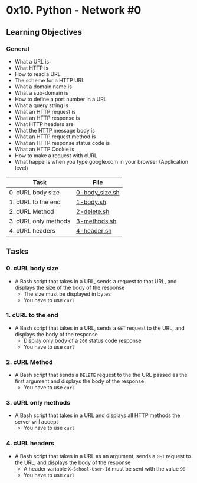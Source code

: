 # 0x10. Python - Network #0

## Learning Objectives

### General

* What a URL is
* What HTTP is
* How to read a URL
* The scheme for a HTTP URL
* What a domain name is
* What a sub-domain is
* How to define a port number in a URL
* What a query string is
* What an HTTP request is
* What an HTTP response is
* What HTTP headers are
* What the HTTP message body is
* What an HTTP request method is
* What an HTTP response status code is
* What an HTTP Cookie is
* How to make a request with cURL
* What happens when you type google.com in your browser (Application level)

| Task | File |
| ---- | ---- |
| 0. cURL body size | [0-body_size.sh](./0-body_size.sh) |
| 1. cURL to the end | [1-body.sh](./1-body.sh) |
| 2. cURL Method | [2-delete.sh](./2-delete.sh) |
| 3. cURL only methods | [3-methods.sh](./3-methods.sh) |
| 4. cURL headers | [4-header.sh](./4-header.sh) |

## Tasks
### 0. cURL body size
* A Bash script that takes in a URL, sends a request to that URL, and displays the size of the body of the response
    * The size must be displayed in bytes
    * You have to use `curl`
### 1. cURL to the end
* A Bash script that takes in a URL, sends a `GET` request to the URL, and displays the body of the response
    * Display only body of a `200` status code response
    * You have to use `curl`
### 2. cURL Method
* A Bash script that sends a `DELETE` request to the the URL passed as the first argument and displays the body of the response
    * You have to use `curl`
### 3. cURL only methods
* A Bash script that takes in a URL and displays all HTTP methods the server will accept
    * You have to use `curl`
### 4. cURL headers
* A Bash script that takes in a URL as an argument, sends a `GET` request to the URL, and displays the body of the response
    * A header variable `X-School-User-Id` must be sent with the value `98`
    * You have to use `curl`
